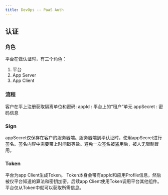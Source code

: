 ```yaml
---
title: DevOps -- PaaS Auth
---
```


## 认证

### 角色

平台在做认证时，有三个角色：
1) 平台
2) App Server
3) App Client


### 流程

客户在平上注册获取隔离单位和密码:
appId : 平台上的“租户”单元
appSecret : 密码信息

### Sign

appSecret仅保存在客户的服务器端。服务器端到平认证时，使用appSecret进行签名。签名内容中需要带上时间戳等盐。避免一次签名被盗用后，被人无限制冒用。

### Token

平台为app Client生成Token。 Token本身会带有appId和应用Profile信息，然后被仅平台知道的算法和密钥加密。后续app Client使用Token调用平台其他组件。平台仅从Token中就可以获取所需信息。
